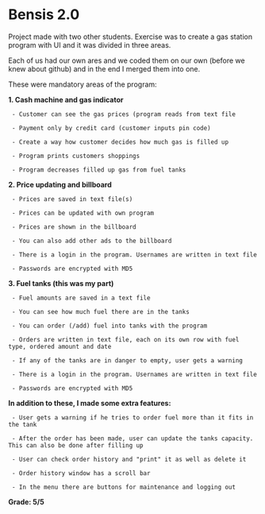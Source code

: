 # Bensis 2.0

Project made with two other students. Exercise was to create a gas station program with UI and it was divided in three areas. 

Each of us had our own ares and we coded them on our own (before we knew about github) and in the end I merged them into one. 

These were mandatory areas of the program:


**1. Cash machine and gas indicator** 

     - Customer can see the gas prices (program reads from text file
     
     - Payment only by credit card (customer inputs pin code)
     
     - Create a way how customer decides how much gas is filled up
     
     - Program prints customers shoppings
     
     - Program decreases filled up gas from fuel tanks
     
     
**2. Price updating and billboard**

     - Prices are saved in text file(s)
     
     - Prices can be updated with own program
     
     - Prices are shown in the billboard
     
     - You can also add other ads to the billboard
     
     - There is a login in the program. Usernames are written in text file
     
     - Passwords are encrypted with MD5
     

**3. Fuel tanks (this was my part)**  

     - Fuel amounts are saved in a text file
     
     - You can see how much fuel there are in the tanks
     
     - You can order (/add) fuel into tanks with the program
     
     - Orders are written in text file, each on its own row with fuel type, ordered amount and date
     
     - If any of the tanks are in danger to empty, user gets a warning
     
     - There is a login in the program. Usernames are written in text file
     
     - Passwords are encrypted with MD5
     
   **In addition to these, I made some extra features:**
     
     - User gets a warning if he tries to order fuel more than it fits in the tank
     
     - After the order has been made, user can update the tanks capacity. This can also be done after filling up
     
     - User can check order history and "print" it as well as delete it 
     
     - Order history window has a scroll bar
     
     - In the menu there are buttons for maintenance and logging out
     
   
**Grade: 5/5**


